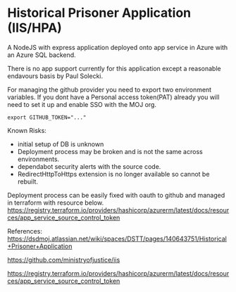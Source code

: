 # Historical Prisoner Application (IIS/HPA)

A NodeJS with express application deployed onto app service in Azure with an Azure SQL backend.

There is no app support currently for this application except a reasonable endavours basis by Paul Solecki.


For managing the github provider you need to export two environment variables.
If you dont have a Personal access token(PAT) already you will need to set it up and enable SSO with the MOJ org.
```
export GITHUB_TOKEN="..."
```

Known Risks:

* initial setup of DB is unknown
* Deployment process may be broken and is not the same across environments.
* dependabot security alerts with the source code.
* RedirectHttpToHttps extension is no longer available so cannot be rebuilt.

Deployment process can be easily fixed with oauth to github and managed in terraform with resource below.
https://registry.terraform.io/providers/hashicorp/azurerm/latest/docs/resources/app_service_source_control_token

References:
https://dsdmoj.atlassian.net/wiki/spaces/DSTT/pages/140643751/Historical+Prisoner+Application

https://github.com/ministryofjustice/iis

https://registry.terraform.io/providers/hashicorp/azurerm/latest/docs/resources/app_service_source_control_token
